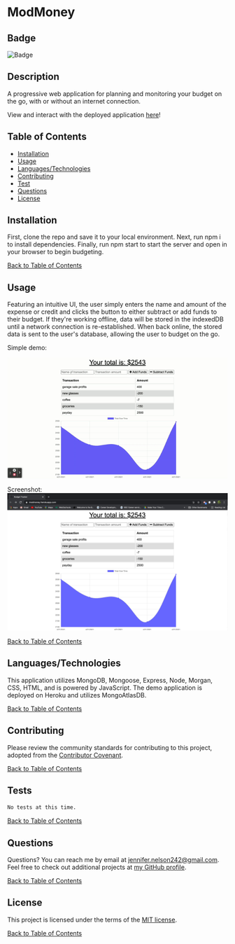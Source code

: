 # ModMoney

## Badge

![Badge](https://img.shields.io/badge/license-MIT-green.svg)

## Description

A progressive web application for planning and monitoring your budget on the go, with or without an internet connection.

View and interact with the deployed application [here](https://modmoney.herokuapp.com/)!

## Table of Contents

- [Installation](#Installation)
- [Usage](#Usage)
- [Languages/Technologies](#Languages/Technologies)
- [Contributing](#Contributing)
- [Test](#Tests)
- [Questions](#Questions)
- [License](#License)

## Installation

First, clone the repo and save it to your local environment. Next, run npm i to install dependencies. Finally, run npm start to start the server and open in your browser to begin budgeting.

[Back to Table of Contents](#table-of-contents)

## Usage

Featuring an intuitive UI, the user simply enters the name and amount of the expense or credit and clicks the button to either subtract or add funds to their budget. If they're working offline, data will be stored in the indexedDB until a network connection is re-established.  When back online, the stored data is sent to the user's database, allowing the user to budget on the go.

Simple demo:

![gifdemo](./assets/BudgetTracker.gif)

Screenshot:
![screenshot](./assets/screenShot.png)

[Back to Table of Contents](#table-of-contents)

## Languages/Technologies 

This application utilizes MongoDB, Mongoose, Express, Node, Morgan, CSS, HTML, and is powered by JavaScript. The demo application is deployed on Heroku and utilizes MongoAtlasDB.

[Back to Table of Contents](#table-of-contents)

## Contributing

Please review the community standards for contributing to this project, adopted from the [Contributor Covenant](https://www.contributor-covenant.org/).

[Back to Table of Contents](#table-of-contents)

## Tests

```bash
No tests at this time.
```

[Back to Table of Contents](#table-of-contents)

## Questions

Questions? You can reach me by email at jennifer.nelson242@gmail.com. Feel free to check out additional projects at [my GitHub profile](https://github.com/jnel-221).

[Back to Table of Contents](#table-of-contents)

## License

This project is licensed under the terms of the [MIT license](LICENSE).

[Back to Table of Contents](#table-of-contents)
